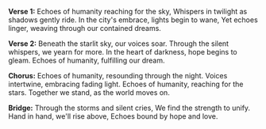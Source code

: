 **Verse 1:**
Echoes of humanity reaching for the sky,
Whispers in twilight as shadows gently ride.
In the city's embrace, lights begin to wane,
Yet echoes linger, weaving through our contained dreams.

**Verse 2:**
Beneath the starlit sky, our voices soar.
Through the silent whispers, we yearn for more.
In the heart of darkness, hope begins to gleam.
Echoes of humanity, fulfilling our dream.

**Chorus:**
Echoes of humanity, resounding through the night.
Voices intertwine, embracing fading light.
Echoes of humanity, reaching for the stars.
Together we stand, as the world moves on.

**Bridge:**
Through the storms and silent cries,
We find the strength to unify.
Hand in hand, we'll rise above,
Echoes bound by hope and love.